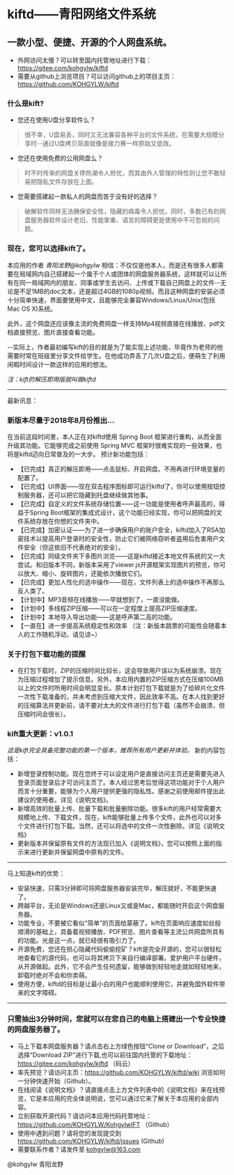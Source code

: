# kiftd——青阳网络文件系统 #
## 一款小型、便捷、开源的个人网盘系统。 ##

* 外网访问太慢？可以转至国内托管地址进行下载： https://gitee.com/kohgylw/kiftd 
* 需要从github上浏览项目？可以访问github上的项目主页： https://github.com/KOHGYLW/kiftd

### 什么是kift?
* 您还在使用U盘分享软件么？
> 很不幸，U盘易丢，同时又无法兼容各种平台的文件系统，在需要大规模分享时--通过U盘拷贝简直就像是接力赛一样原始又低效。
* 您还在使用免费的公用网盘么？
> 时不时传来的网盘关停热潮令人担忧，而其由外人管理的特性则让您不敢轻易把隐私文件存放在上面。
* 您需要搭建起一款私人的网盘而苦于没有好的选择？
> 破解软件同样无法确保安全性，隐藏的病毒令人担忧。同时，多数已有的网盘服务器软件设计老旧、性能笨重、语言的障碍更是使用中不可忽视的问题。

### 现在，您可以选择kift了。

本应用的作者 _青阳龙野@kohgylw_ 相信：不仅仅是他本人，而是还有很多人都需要在局域网内自己搭建起一个属于个人或团体的网盘服务器系统，这样就可以让所有在同一局域网内的朋友、同事或学生去访问、上传或下载自己网盘上的文件--无论是不足1MB的doc文本，还是超过4GB的1080p视频。而且这种网盘的安装必须十分简单快速，界面要使用中文，且能够完全兼容Windows/Linux/Unix(包括Mac OS X)系统。

此外，这个网盘还应该像主流的免费网盘一样支持Mp4视频直接在线播放、pdf文档直接预览、图片直接查看功能。

--实际上，作者最初编写kift的目的就是为了能实现上述功能，毕竟作为老师的他需要时常在班级里分享文件给学生。在他成功弄丢了几次U盘之后，便萌生了利用闲暇时间设计一款这样的应用的想法。

_注：kift的解压即用版就叫做kiftd_

-------------------
最新讯息：
### 新版本尽量于2018年8月份推出...
在当前这段时间里，本人正在对kiftd使用 Spring Boot 框架进行重构，从而全面升级其功能。它能够完成之前使用 Spring MVC 框架时很难实现的一些效果，也将是kiftd迈向日常普及的一大步。
预计新功能包括：
+ 【已完成】真正的解压即用——点击鼠标、开启网盘。不用再进行环境变量的配置了。
+ 【已完成】UI界面——现在双击程序图标即可运行kiftd了，你可以使用按钮控制服务器，还可以把它隐藏到托盘继续做其他事。
+ 【已完成】自定义的文件系统存储位置——这一功能是使用者呼声最高的，得益于Spring Boot框架的集成式设计，这个功能已经实现，你可以把网盘的文件系统存放在你想的文件夹中。
+ 【已完成】加密认证——为了进一步确保用户的账户安全，kiftd加入了RSA加密技术以提高用户登录时的安全性，防止它们被网络窃听者盗用后危害用户文件安全（但这依旧不代表绝对的安全）。
+ 【已完成】同级文件夹下多图片浏览——这是kiftd接近本地文件系统的又一大尝试。和旧版本不同，新版本采用了viewer.js开源框架实现图片的预览，你可以放大、缩小、旋转图片，还能依次播放它们。
+ 【已完成】更加人性化的选中操作——现在，文件列表上的选中操作不再那么反人类了。
+ 【计划中】MP3音频在线播放——早就想到了，一直没能做。
+ 【计划中】多线程ZIP压缩——可以在一定程度上提高ZIP压缩速度。
+ 【计划中】本地导入导出功能——这是呼声第二高的功能。
+ 【一直在】进一步提高系统稳定性和效率
（注：新版本跳票的可能性会随着本人的工作随机浮动，请见谅~）

### 关于打包下载功能的提醒
+ 在打包下载时，ZIP的压缩时间比较长，这会导致用户误以为系统崩溃。现在为压缩过程增加了提示信息。另外，本应用内置的ZIP压缩方式在压缩100MB以上的文件时所用时间会明显变长。原本计划打包下载就是为了给碎片化文件一次性下载准备的，并未考虑到压缩大文件，因此效率不高。在本人找到更好的压缩算法并更新前，请不要对太大的文件进行打包下载（虽然不会崩溃，但压缩时间会很长）。

### kift重大更新：v1.0.1
_这是kift完全具备完整功能的第一个版本，推荐所有用户更新并体验。_
新的内容包括：
+ 新增登录控制功能。现在您终于可以设定用户是直接访问主页还是需要先进入登录页面登录后才可访问主页了。本人经过思考后觉得这项功能对于个人用户而言十分重要，能够为个人用户提供更强的隐私性。感谢之前使用邮件提出此建议的使用者。详见《说明文档》。
+ 新增高效的批量上传、批量下载和批量删除功能。很多kift的用户经常需要大规模地上传、下载文件，现在，kift能够批量上传多个文件，此外也可以对多个文件进行打包下载。当然，还可以将选中的文件一次性删除。详见《说明文档》
+ 更新版本并保留原有文件的方法现已加入《说明文档》，您可以按照上面的指示来进行更新并保留网盘中原有的文件。

-------------------
马上知道kift的优势：
* 安装快速，只需3分钟即可将网盘服务器安装完毕，解压就好，不能更快速了。
* 跨越平台，无论是Windows还是Linux又或是Mac，都能随时开启这个网盘服务器。
* 功能专业，不要被它看似“简单”的页面给蒙蔽了。kift在页面响应速度如丝般顺滑的基础上，具备着视频播放、PDF预览、图片查看等主流公共网盘所具有的功能。光是这一点，就已经很有吸引力了。
* 开源免费，您还在担心隐藏代码偷偷挖矿？kift是完全开源的，您可以很轻松地查看它的源代码，也可以将其拷贝下来自行编译部署。爱护用户平台硬件，从开源做起。此外，它不会产生任何遗留，能够做到轻轻地走就如轻轻地来，卸载时绝对不会和你卖萌。
* 使用方便，kiftd的目标是让最小白的用户也能顺利使用它，并避免国外软件带来的文字障碍。
-------------------
### 只需抽出3分钟时间，您就可以在您自己的电脑上搭建出一个专业快捷的网盘服务器了。

* 马上下载本网盘服务器？请点击右上方绿色按钮“Clone or Download”，之后选择“Download ZIP”进行下载,也可以前往国内托管的下载地址： https://gitee.com/kohgylw/kiftd （码云）
* 率先预览？请访问主页：https://github.com/KOHGYLW/kiftd/wiki 浏览如何一分钟快速开始（Github）。
* 在线阅读《说明文档》？请直接点击上方文件列表中的《说明文档》来在线预览，它是本应用的完全体说明说，您可以通过它来了解关于本应用的全部内容。
* 立刻获取开源代码？请访问本应用代码托管地址：https://github.com/KOHGYLW/KohgylwIFT （Github）
* 使用中遇到问题？请将您的发现提交到 https://github.com/KOHGYLW/kiftd/issues (Github)
* 需要联系作者？请发件至 kohgylw@163.com 

@kohgylw 青阳龙野

